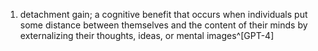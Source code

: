 1. detachment gain; a cognitive benefit that occurs when individuals put some distance between themselves and the content of their minds by externalizing their thoughts, ideas, or mental images^[GPT-4]